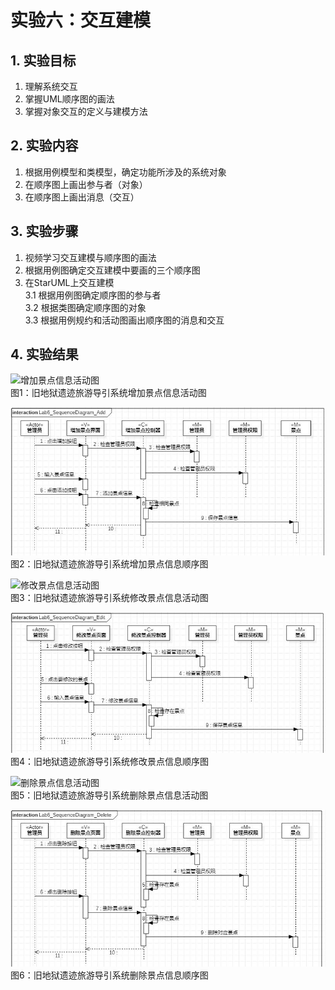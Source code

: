 # 实验六：交互建模

## 1. 实验目标

1. 理解系统交互  
2. 掌握UML顺序图的画法  
3. 掌握对象交互的定义与建模方法  

## 2. 实验内容

1. 根据用例模型和类模型，确定功能所涉及的系统对象  
2. 在顺序图上画出参与者（对象）  
3. 在顺序图上画出消息（交互）  

## 3. 实验步骤

1. 视频学习交互建模与顺序图的画法  
2. 根据用例图确定交互建模中要画的三个顺序图  
3. 在StarUML上交互建模  
    3.1 根据用例图确定顺序图的参与者  
    3.2 根据类图确定顺序图的对象  
    3.3 根据用例规约和活动图画出顺序图的消息和交互  
    
## 4. 实验结果

![增加景点信息活动图](./Lab3_ActivityDiagram_Add.jpg)  
图1：旧地狱遗迹旅游导引系统增加景点信息活动图  

![增加景点信息顺序图](./Lab6_SequenceDiagram_Add.jpg)  
图2：旧地狱遗迹旅游导引系统增加景点信息顺序图  

![修改景点信息活动图](./Lab3_Activity_Edit.jpg)  
图3：旧地狱遗迹旅游导引系统修改景点信息活动图  

![增加景点信息顺序图](./Lab6_SequenceDiagram_Edit.jpg)  
图4：旧地狱遗迹旅游导引系统修改景点信息顺序图  

![删除景点信息活动图](./Lab3_Activity_Delete.jpg)  
图5：旧地狱遗迹旅游导引系统删除景点信息活动图  

![增加景点信息顺序图](./Lab6_SequenceDiagram_Delete.jpg)  
图6：旧地狱遗迹旅游导引系统删除景点信息顺序图  
